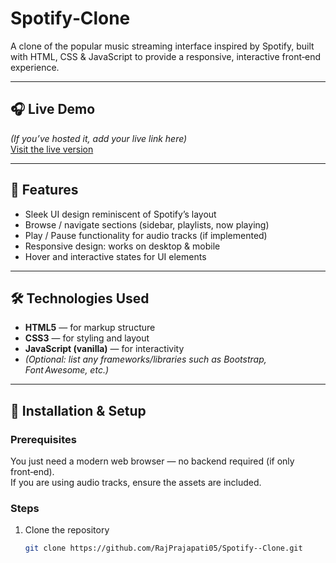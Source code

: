 # Spotify‑Clone

A clone of the popular music streaming interface inspired by Spotify, built with HTML, CSS & JavaScript to provide a responsive, interactive front‑end experience.

---

## 🎧 Live Demo  
*(If you’ve hosted it, add your live link here)*  
[Visit the live version](#)

---

## 🚀 Features

- Sleek UI design reminiscent of Spotify’s layout  
- Browse / navigate sections (sidebar, playlists, now playing)  
- Play / Pause functionality for audio tracks (if implemented)  
- Responsive design: works on desktop & mobile  
- Hover and interactive states for UI elements  

---

## 🛠 Technologies Used

- **HTML5** — for markup structure  
- **CSS3** — for styling and layout  
- **JavaScript (vanilla)** — for interactivity  
- *(Optional: list any frameworks/libraries such as Bootstrap, Font Awesome, etc.)*

---

## 🧭 Installation & Setup

### Prerequisites  
You just need a modern web browser — no backend required (if only front‑end).  
If you are using audio tracks, ensure the assets are included.

### Steps  
1. Clone the repository  
   ```bash
   git clone https://github.com/RajPrajapati05/Spotify--Clone.git
